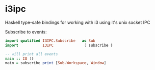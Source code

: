 # i3ipc

Haskell type-safe bindings for working with i3 using it's unix socket IPC

Subscribe to events:

```haskell
import qualified I3IPC.Subscribe   as Sub
import           I3IPC              ( subscribe )

-- will print all events
main :: IO ()
main = subscribe print [Sub.Workspace, Window]
```
